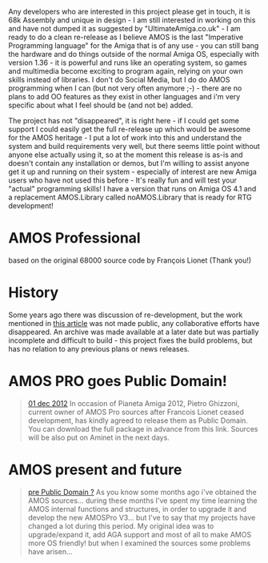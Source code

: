 
Any developers who are interested in this project please get in touch, it is 68k Assembly and unique in design - I am still interested in working on this and have not dumped it as suggested by "UltimateAmiga.co.uk" - I am ready to do a clean re-release as I believe AMOS is the last "Imperative Programming language" for the Amiga that is of any use - you can still bang the hardware and do things outside of the normal Amiga OS, especially with version 1.36 - it is powerful and runs like an operating system, so games and multimedia become exciting to program again, relying on your own skills instead of libraries. I don't do Social Media, but I do do AMOS programming when I can (but not very often anymore ;-) - there are no plans to add OO features as they exist in other languages and i'm very specific about what I feel should be (and not be) added.

The project has not "disappeared", it is right here - if I could get some support I could easily get the full re-release up which would be awesome for the AMOS heritage - I put a lot of work into this and understand the system and build requirements very well, but there seems little point without anyone else actually using it, so at the moment this release is as-is and doesn't contain any installation or demos, but I'm willing to assist anyone get it up and running on their system - especially of interest are new Amiga users who have not used this before - It's really fun and will test your "actual" programming skills! I have a version that runs on Amiga OS 4.1 and a replacement AMOS.Library called noAMOS.Library that is ready for RTG development!

# AMOS Professional

based on the original 68000 source code by François Lionet (Thank you!)

# History
Some years ago there was discussion of re-development, but the work mentioned in [this article](http://www.amiworld.it/news/amos_upgrade_eng.html) was not made public, any collaborative efforts have disappeared. An archive was made available at a later date but was partially incomplete and difficult to build - this project fixes the build problems, but has no relation to any previous plans or news releases.

# AMOS PRO goes Public Domain!

> [01 dec 2012](https://web.archive.org/web/20130530022407/http://www.pianetaamiga.it)
In occasion of Pianeta Amiga 2012, Pietro Ghizzoni, current owner of AMOS Pro sources after Francois Lionet ceased development, has kindly agreed to release them as Public Domain. You can download the full package in advance from this link. Sources will be also put on Aminet in the next days.

# AMOS present and future

> [pre Public Domain ?](http://www.amiworld.it/news/amos_upgrade_eng.html)
As you know some months ago i've obtained the AMOS sources... during these months I've spent my time learning the AMOS internal functions and structures, in order to upgrade it and develop the new AMOSPro V3... but I've to say that my projects have changed a lot during this period. My original idea was to upgrade/expand it, add AGA support and most of all to make AMOS more OS friendly! but when I examined the sources some problems have arisen...

